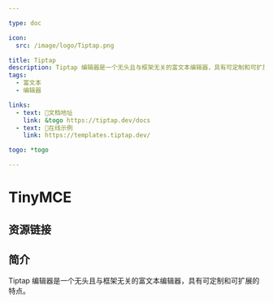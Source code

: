 ```yaml
---

type: doc

icon:
  src: /image/logo/Tiptap.png

title: Tiptap
description: Tiptap 编辑器是一个无头且与框架无关的富文本编辑器，具有可定制和可扩展的特点。
tags:
  - 富文本
  - 编辑器

links:
  - text: 📖文档地址
    link: &togo https://tiptap.dev/docs
  - text: 🔗在线示例
    link: https://templates.tiptap.dev/

togo: *togo

---
```


<ShowLogo />

# TinyMCE

<ShowTags />

<ShowBreadcrumb />

## 资源链接

<ShowLinks />

## 简介

Tiptap 编辑器是一个无头且与框架无关的富文本编辑器，具有可定制和可扩展的特点。
